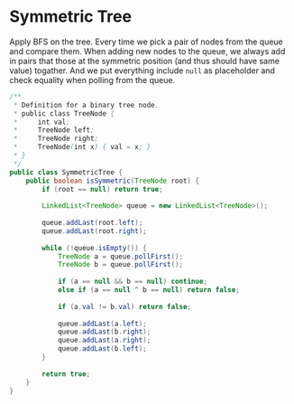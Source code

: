 # Symmetric Tree

Apply BFS on the tree. Every time we pick a pair of nodes from the queue and compare them.
When adding new nodes to the queue, we always add in pairs that those at the symmetric position
(and thus should have same value) togather. And we put everything include `null` as placeholder
and check equality when polling from the queue.

```java
/**
 * Definition for a binary tree node.
 * public class TreeNode {
 *     int val;
 *     TreeNode left;
 *     TreeNode right;
 *     TreeNode(int x) { val = x; }
 * }
 */
public class SymmetricTree {
    public boolean isSymmetric(TreeNode root) {
        if (root == null) return true;
        
        LinkedList<TreeNode> queue = new LinkedList<TreeNode>();
        
        queue.addLast(root.left);
        queue.addLast(root.right);
        
        while (!queue.isEmpty()) {
            TreeNode a = queue.pollFirst();
            TreeNode b = queue.pollFirst();
            
            if (a == null && b == null) continue;
            else if (a == null ^ b == null) return false;
            
            if (a.val != b.val) return false; 
            
            queue.addLast(a.left);
            queue.addLast(b.right);
            queue.addLast(a.right);
            queue.addLast(b.left);
        }
        
        return true;
    }
}
```
